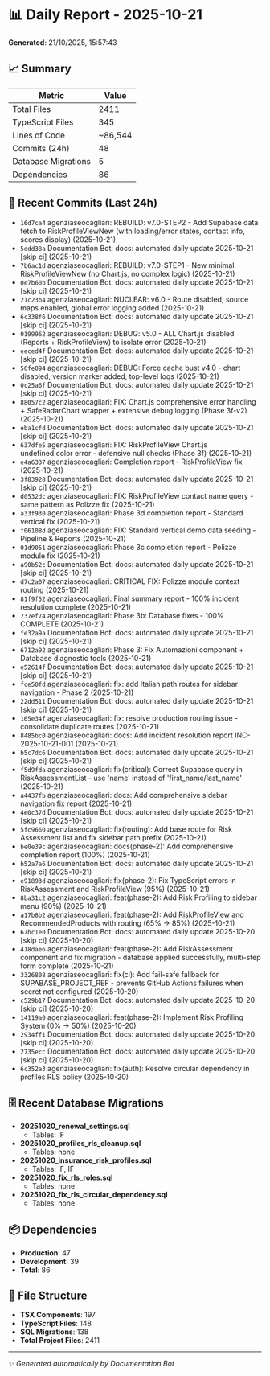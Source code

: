 # 📊 Daily Report - 2025-10-21

**Generated**: 21/10/2025, 15:57:43

## 📈 Summary

| Metric | Value |
|--------|-------|
| Total Files | 2411 |
| TypeScript Files | 345 |
| Lines of Code | ~86,544 |
| Commits (24h) | 48 |
| Database Migrations | 5 |
| Dependencies | 86 |

## 📝 Recent Commits (Last 24h)

- `16d7ca4` agenziaseocagliari: REBUILD: v7.0-STEP2 - Add Supabase data fetch to RiskProfileViewNew (with loading/error states, contact info, scores display) (2025-10-21)
- `5ddd38a` Documentation Bot: docs: automated daily update 2025-10-21 [skip ci] (2025-10-21)
- `7b6ac1d` agenziaseocagliari: REBUILD: v7.0-STEP1 - New minimal RiskProfileViewNew (no Chart.js, no complex logic) (2025-10-21)
- `0e7b60b` Documentation Bot: docs: automated daily update 2025-10-21 [skip ci] (2025-10-21)
- `21c23b4` agenziaseocagliari: NUCLEAR: v6.0 - Route disabled, source maps enabled, global error logging added (2025-10-21)
- `6c338f6` Documentation Bot: docs: automated daily update 2025-10-21 [skip ci] (2025-10-21)
- `0199962` agenziaseocagliari: DEBUG: v5.0 - ALL Chart.js disabled (Reports + RiskProfileView) to isolate error (2025-10-21)
- `eeced4f` Documentation Bot: docs: automated daily update 2025-10-21 [skip ci] (2025-10-21)
- `56fe094` agenziaseocagliari: DEBUG: Force cache bust v4.0 - chart disabled, version marker added, top-level logs (2025-10-21)
- `0c25a6f` Documentation Bot: docs: automated daily update 2025-10-21 [skip ci] (2025-10-21)
- `88057c2` agenziaseocagliari: FIX: Chart.js comprehensive error handling + SafeRadarChart wrapper + extensive debug logging (Phase 3f-v2) (2025-10-21)
- `eba1cfd` Documentation Bot: docs: automated daily update 2025-10-21 [skip ci] (2025-10-21)
- `637dfe5` agenziaseocagliari: FIX: RiskProfileView Chart.js undefined.color error - defensive null checks (Phase 3f) (2025-10-21)
- `e4a6337` agenziaseocagliari: Completion report - RiskProfileView fix (2025-10-21)
- `3f83928` Documentation Bot: docs: automated daily update 2025-10-21 [skip ci] (2025-10-21)
- `d0532dc` agenziaseocagliari: FIX: RiskProfileView contact name query - same pattern as Polizze fix (2025-10-21)
- `a33f930` agenziaseocagliari: Phase 3d completion report - Standard vertical fix (2025-10-21)
- `f06108d` agenziaseocagliari: FIX: Standard vertical demo data seeding - Pipeline & Reports (2025-10-21)
- `01d9051` agenziaseocagliari: Phase 3c completion report - Polizze module fix (2025-10-21)
- `a90b52c` Documentation Bot: docs: automated daily update 2025-10-21 [skip ci] (2025-10-21)
- `d7c2a07` agenziaseocagliari: CRITICAL FIX: Polizze module context routing (2025-10-21)
- `81f9f52` agenziaseocagliari: Final summary report - 100% incident resolution complete (2025-10-21)
- `737ef74` agenziaseocagliari: Phase 3b: Database fixes - 100% COMPLETE (2025-10-21)
- `fe32a9a` Documentation Bot: docs: automated daily update 2025-10-21 [skip ci] (2025-10-21)
- `6712a92` agenziaseocagliari: Phase 3: Fix Automazioni component + Database diagnostic tools (2025-10-21)
- `e52614f` Documentation Bot: docs: automated daily update 2025-10-21 [skip ci] (2025-10-21)
- `fce50fd` agenziaseocagliari: fix: add Italian path routes for sidebar navigation - Phase 2 (2025-10-21)
- `22dd511` Documentation Bot: docs: automated daily update 2025-10-21 [skip ci] (2025-10-21)
- `165e34f` agenziaseocagliari: fix: resolve production routing issue - consolidate duplicate routes (2025-10-21)
- `8485bc0` agenziaseocagliari: docs: Add incident resolution report INC-2025-10-21-001 (2025-10-21)
- `b5c7dc6` Documentation Bot: docs: automated daily update 2025-10-21 [skip ci] (2025-10-21)
- `f5d9fda` agenziaseocagliari: fix(critical): Correct Supabase query in RiskAssessmentList - use 'name' instead of 'first_name/last_name' (2025-10-21)
- `a4437fb` agenziaseocagliari: docs: Add comprehensive sidebar navigation fix report (2025-10-21)
- `4e0c37d` Documentation Bot: docs: automated daily update 2025-10-21 [skip ci] (2025-10-21)
- `5fc9660` agenziaseocagliari: fix(routing): Add base route for Risk Assessment list and fix sidebar path prefix (2025-10-21)
- `be0e39c` agenziaseocagliari: docs(phase-2): Add comprehensive completion report (100%) (2025-10-21)
- `b52a7a6` Documentation Bot: docs: automated daily update 2025-10-21 [skip ci] (2025-10-21)
- `e91893d` agenziaseocagliari: fix(phase-2): Fix TypeScript errors in RiskAssessment and RiskProfileView (95%) (2025-10-21)
- `8ba31c2` agenziaseocagliari: feat(phase-2): Add Risk Profiling to sidebar menu (90%) (2025-10-21)
- `a17b8b2` agenziaseocagliari: feat(phase-2): Add RiskProfileView and RecommendedProducts with routing (65% → 85%) (2025-10-21)
- `67bc1e0` Documentation Bot: docs: automated daily update 2025-10-20 [skip ci] (2025-10-20)
- `418dae6` agenziaseocagliari: feat(phase-2): Add RiskAssessment component and fix migration - database applied successfully, multi-step form complete (2025-10-21)
- `3326808` agenziaseocagliari: fix(ci): Add fail-safe fallback for SUPABASE_PROJECT_REF - prevents GitHub Actions failures when secret not configured (2025-10-20)
- `c529b17` Documentation Bot: docs: automated daily update 2025-10-20 [skip ci] (2025-10-20)
- `14119a0` agenziaseocagliari: feat(phase-2): Implement Risk Profiling System (0% → 50%) (2025-10-20)
- `2934ff1` Documentation Bot: docs: automated daily update 2025-10-20 [skip ci] (2025-10-20)
- `2735ecc` Documentation Bot: docs: automated daily update 2025-10-20 [skip ci] (2025-10-20)
- `6c352a3` agenziaseocagliari: fix(auth): Resolve circular dependency in profiles RLS policy (2025-10-20)

## 🗄️ Recent Database Migrations

- **20251020_renewal_settings.sql**
  - Tables: IF
- **20251020_profiles_rls_cleanup.sql**
  - Tables: none
- **20251020_insurance_risk_profiles.sql**
  - Tables: IF, IF
- **20251020_fix_rls_roles.sql**
  - Tables: none
- **20251020_fix_rls_circular_dependency.sql**
  - Tables: none

## 📦 Dependencies

- **Production**: 47
- **Development**: 39
- **Total**: 86

## 📁 File Structure

- **TSX Components**: 197
- **TypeScript Files**: 148
- **SQL Migrations**: 138
- **Total Project Files**: 2411

---
✨ *Generated automatically by Documentation Bot*
